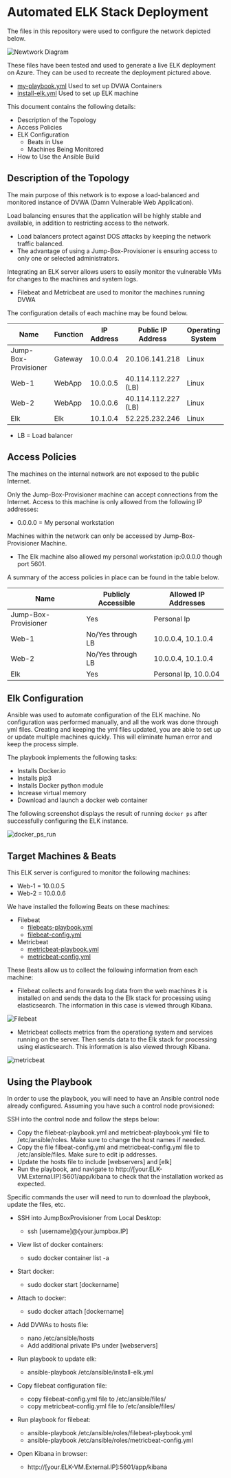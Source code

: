 # Automated ELK Stack Deployment

The files in this repository were used to configure the network depicted below.

![Newtwork Diagram](https://github.com/gibby430EN/Elk-Stack-Project1/blob/0bdde45f4ace267ae6ac62057a42ff0e5cd15d82/Diagrams/Project1DiagramDark.jpg)

These files have been tested and used to generate a live ELK deployment on Azure. They can be used to recreate the deployment pictured above.
  - [my-playbook.yml](https://github.com/gibby430EN/Elk-Stack-Project1/blob/cd14007740467165031f602c13c9ccc1438dfc71/Ansible/my-playbook.yml) Used to set up DVWA Containers
  - [install-elk.yml](https://github.com/gibby430EN/Elk-Stack-Project/blob/9ddd85087a3bd220bf5553780a0b600d25197efd/Ansible/install-elk.yml) Used to set up ELK machine

This document contains the following details:
- Description of the Topology
- Access Policies
- ELK Configuration
  - Beats in Use
  - Machines Being Monitored
- How to Use the Ansible Build

## Description of the Topology

The main purpose of this network is to expose a load-balanced and monitored instance of DVWA (Damn Vulnerable Web Application).

Load balancing ensures that the application will be highly stable and available, in addition to restricting access to the network.
- Load balancers protect against DOS attacks by keeping the network traffic balanced. 
- The advantage of using a Jump-Box-Provisioner is ensuring access to only one or selected administrators.

Integrating an ELK server allows users to easily monitor the vulnerable VMs for changes to the machines and system logs.
- Filebeat and Metricbeat are used to monitor the machines running DVWA

The configuration details of each machine may be found below.

| Name                 | Function | IP Address | Public IP Address  | Operating System |
|----------------------|----------|------------|--------------------|------------------|
| Jump-Box-Provisioner | Gateway  | 10.0.0.4   | 20.106.141.218     | Linux            |
| Web-1                |  WebApp  | 10.0.0.5   | 40.114.112.227 (LB)| Linux            |
| Web-2                |  WebApp  | 10.0.0.6   | 40.114.112.227 (LB)| Linux            |
| Elk                  |  Elk     | 10.1.0.4   | 52.225.232.246     | Linux            |

- LB = Load balancer

## Access Policies

The machines on the internal network are not exposed to the public Internet. 

Only the Jump-Box-Provisioner machine can accept connections from the Internet. Access to this machine is only allowed from the following IP addresses:
- 0.0.0.0 = My personal workstation

Machines within the network can only be accessed by Jump-Box-Provisioner Machine.
- The Elk machine also allowed my personal workstation ip:0.0.0.0 though port 5601.

A summary of the access policies in place can be found in the table below.

| Name                 | Publicly Accessible | Allowed IP Addresses |
|----------------------|---------------------|----------------------|
| Jump-Box-Provisioner | Yes                 | Personal Ip          |
| Web-1                | No/Yes through LB   | 10.0.0.4, 10.1.0.4   |
| Web-2                | No/Yes through LB   | 10.0.0.4, 10.1.0.4   |
| Elk                  | Yes                 | Personal Ip, 10.0.04 |

## Elk Configuration

Ansible was used to automate configuration of the ELK machine. No configuration was performed manually, and all the work was done through yml files. Creating and keeping the yml files updated, you are able to set up or update multiple machines quickly. This will eliminate human error and keep the process simple. 

The playbook implements the following tasks:
- Installs Docker.io
- Installs pip3
- Installs Docker python module
- Increase virtual memory
- Download and launch a docker web container

The following screenshot displays the result of running `docker ps` after successfully configuring the ELK instance.

![docker_ps_run](https://github.com/gibby430EN/Elk-Stack-Project1/blob/0bdde45f4ace267ae6ac62057a42ff0e5cd15d82/Images/docker_ps_run.jpg)

## Target Machines & Beats
This ELK server is configured to monitor the following machines:
- Web-1 = 10.0.0.5
- Web-2 = 10.0.0.6

We have installed the following Beats on these machines:
- Filebeat
  - [filebeats-playbook.yml](https://github.com/gibby430EN/Elk-Stack-Project1/blob/0bdde45f4ace267ae6ac62057a42ff0e5cd15d82/Ansible/Filebeats-playbook.yml)
  - [filebeat-config.yml](https://github.com/gibby430EN/Elk-Stack-Project1/blob/0bdde45f4ace267ae6ac62057a42ff0e5cd15d82/Ansible/filebeat-config.yml)
- Metricbeat
  - [metricbeat-playbook.yml](https://github.com/gibby430EN/Elk-Stack-Project1/blob/0bdde45f4ace267ae6ac62057a42ff0e5cd15d82/Ansible/metricbeat-playbook.yml)
  - [metricbeat-config.yml](https://github.com/gibby430EN/Elk-Stack-Project1/blob/0bdde45f4ace267ae6ac62057a42ff0e5cd15d82/Ansible/metricbeat-config.yml)

These Beats allow us to collect the following information from each machine:
- Filebeat collects and forwards log data from the web machines it is installed on and sends the data to the Elk stack for processing using elasticsearch. The information in this case is viewed through Kibana.

![Filebeat](https://github.com/gibby430EN/Elk-Stack-Project1/blob/0bdde45f4ace267ae6ac62057a42ff0e5cd15d82/Images/filebeats1.jpg)

- Metricbeat collects metrics from the operationg system and services running on the server. Then sends data to the Elk stack for processing using elasticsearch. This information is also viewed through Kibana.

![metricbeat](https://github.com/gibby430EN/Elk-Stack-Project1/blob/0bdde45f4ace267ae6ac62057a42ff0e5cd15d82/Images/metricbeat1.jpg)

## Using the Playbook
In order to use the playbook, you will need to have an Ansible control node already configured. Assuming you have such a control node provisioned: 

SSH into the control node and follow the steps below:
- Copy the filebeat-playbook.yml and metricbeat-playbook.yml file to /etc/ansible/roles. Make sure to change the host names if needed.
- Copy the file filbeat-config.yml and metricbeat-config.yml file to /etc/ansible/files. Make sure to edit ip addresses.
- Update the hosts file to include [webservers] and [elk]
- Run the playbook, and navigate to http://[your.ELK-VM.External.IP]:5601/app/kibana to check that the installation worked as expected.

Specific commands the user will need to run to download the playbook, update the files, etc.
- SSH into JumpBoxProvisioner from Local Desktop:
  - ssh [username]@{your.jumpbox.IP]

- View list of docker containers:
  - sudo docker container list -a
	
- Start docker:
  - sudo docker start [dockername]
	
- Attach to docker:
  - sudo docker attach [dockername]
	
- Add DVWAs to hosts file:
  - nano /etc/ansible/hosts
  - Add additional private IPs under [webservers]
	
- Run playbook to update elk:
  - ansible-playbook /etc/ansible/install-elk.yml
	
- Copy filebeat configuration file:
  - copy filebeat-config.yml file to /etc/ansible/files/
  - copy metricbeat-config.yml file to /etc/ansible/files/
	
- Run playbook for filebeat:
  - ansible-playbook /etc/ansible/roles/filebeat-playbook.yml
  - ansible-playbook /etc/ansible/roles/metricbeat-config.yml
	
- Open Kibana in browser:
  - http://[your.ELK-VM.External.IP]:5601/app/kibana
